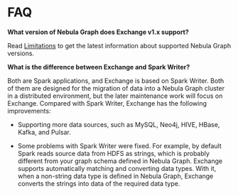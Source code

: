 # FAQ

**What version of Nebula Graph does Exchange v1.x support?**

Read [Limitations](ex-ug-limitations.md) to get the latest information about supported Nebula Graph versions.

**What is the difference between Exchange and Spark Writer?**

Both are Spark applications, and Exchange is based on Spark Writer. Both of them are designed for the migration of data into a Nebula Graph cluster in a distributed environment, but the later maintenance work will focus on Exchange. Compared with Spark Writer, Exchange has the following improvements:

- Supporting more data sources, such as MySQL, Neo4j, HIVE, HBase, Kafka, and Pulsar.

- Some problems with Spark Writer were fixed. For example, by default Spark reads source data from HDFS as strings, which is probably different from your graph schema defined in Nebula Graph. Exchange supports automatically matching and converting data types. With it, when a non-string data type is defined in Nebula Graph, Exchange converts the strings into data of the required data type.
